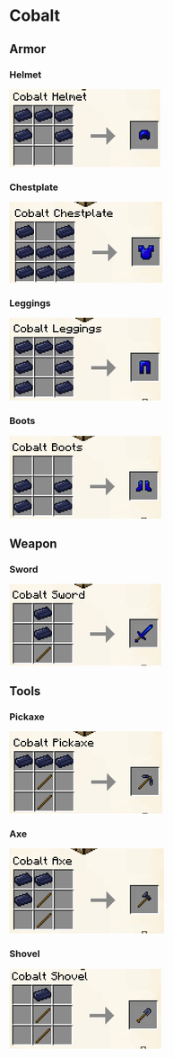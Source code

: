 # Cobalt



## Armor

### Helmet

![](<../../.gitbook/assets/image (93) (1) (1).png>)

### Chestplate

![](<../../.gitbook/assets/image (65).png>)

### Leggings

![](<../../.gitbook/assets/image (141) (1).png>)

### Boots

![](<../../.gitbook/assets/image (94) (1).png>)

## Weapon

### Sword

![](<../../.gitbook/assets/image (11).png>)

## Tools

### Pickaxe

![](<../../.gitbook/assets/image (89) (1) (1) (1).png>)

### Axe

![](<../../.gitbook/assets/image (104) (1).png>)

### Shovel

![](<../../.gitbook/assets/image (45).png>)
